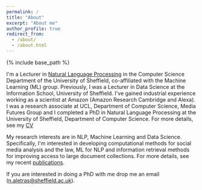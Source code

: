 ```yaml
---
permalink: /
title: "About"
excerpt: "About me"
author_profile: true
redirect_from: 
  - /about/
  - /about.html
---
```


{% include base_path %}

I'm a Lecturer in [Natural Language Processing](https://www.sheffield.ac.uk/dcs/research/groups/natural-language-processing) in the Computer Science Department of the University of Sheffield, co-affiliated with the Machine Learning (ML) group. Previously, I was a Lecturer in Data Science at the Information School, University of Sheffield. I've gained industrial experience working as a scientist at Amazon (Amazon Research Cambridge and Alexa). I was a research associate at UCL, Department of Computer Science, Media Futures Group and I completed a PhD in Natural Language Processing at the University of Sheffield, Department of Computer Science. For more details, see my [CV](http://naletras.github.io/files/nikos_cv.pdf)

My research interests are in NLP, Machine Learning and Data Science. Specifically, I'm interested in developing computational methods for social media analysis and the law, ML for NLP and information retrieval methods for improving access to large document collections. For more details, see my recent [publications](publications.md). 

If you are interested in doing a PhD with me drop me an email (n.aletras@sheffield.ac.uk).
